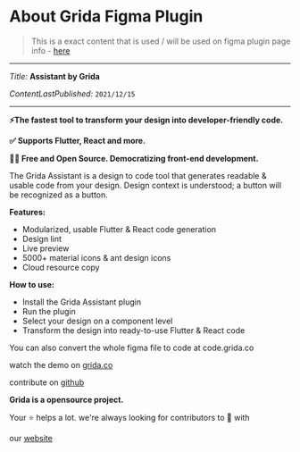 # About Grida Figma Plugin
> This is a exact content that is used / will be used on figma plugin page info - [here](https://www.figma.com/community/plugin/896445082033423994)

--------

_Title:_ **Assistant by Grida**

_ContentLastPublished:_ `2021/12/15`

--------

**⚡The fastest tool to transform your design into developer-friendly code.**

**✅ Supports Flutter, React and more.**

**👩‍💻 Free and Open Source. Democratizing front-end development.**



The Grida Assistant is a design to code tool that generates readable & usable code from your design. Design context is understood; a button will be recognized as a button.



**Features:**

- Modularized, usable Flutter & React code generation
- Design lint
- Live preview
- 5000+ material icons & ant design icons 
- Cloud resource copy


**How to use:**

- Install the Grida Assistant plugin
- Run the plugin
- Select your design on a component level
- Transform the design into ready-to-use Flutter & React code


You can also convert the whole figma file to code at code.grida.co


watch the demo on [grida.co](https://grida.co)

contribute on [github](https://github.com/gridaco/assistant)




**Grida is a opensource project.**

Your ⭐️ helps a lot. we're always looking for contributors to 🍻 with


our [website](https://grida.co)
